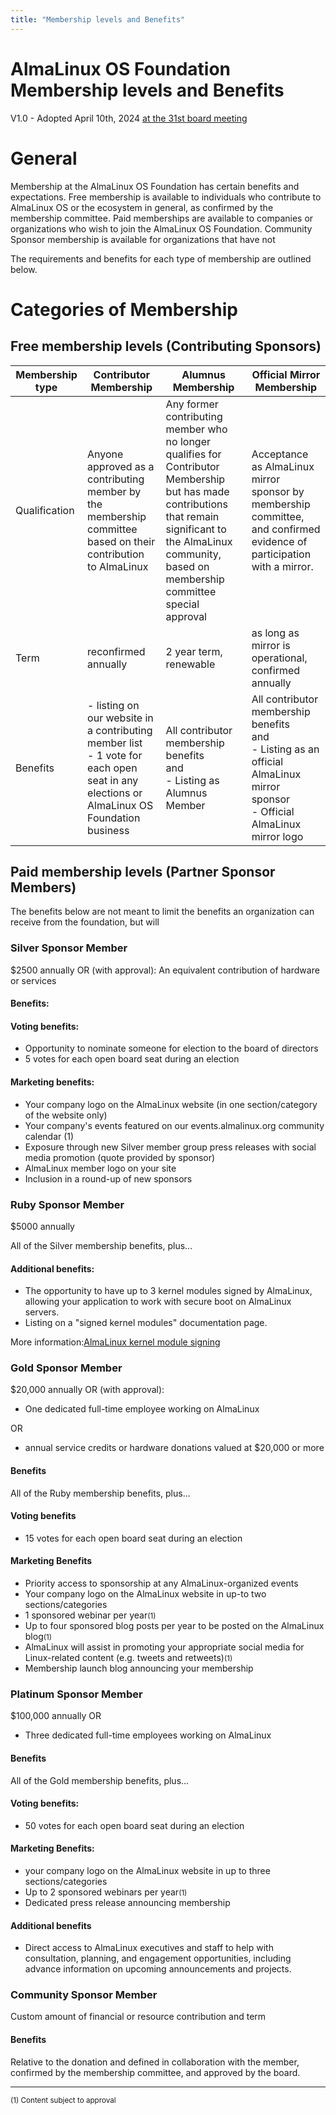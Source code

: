 ```yaml
---
title: "Membership levels and Benefits"
---
```


# AlmaLinux OS Foundation Membership levels and Benefits

V1.0 - Adopted April 10th, 2024 [at the 31st board meeting](/Transparency.html#minutes-of-almalinux-os-foundation-board-meetings)

General
=======

Membership at the AlmaLinux OS Foundation has certain benefits and expectations. Free membership is available to individuals who contribute to AlmaLinux OS or the ecosystem in general, as confirmed by the membership committee. Paid memberships are available to companies or organizations who wish to join the AlmaLinux OS Foundation. Community Sponsor membership is available for organizations that have not

The requirements and benefits for each type of membership are outlined below.

Categories of Membership
========================

Free membership levels (Contributing Sponsors)
----------------------------------------------

| Membership type | Contributor Membership | Alumnus Membership | Official Mirror Membership |
| --------------- | ------------------  | ----------------- | ------------------------------- |
| Qualification | Anyone approved as a contributing member by the membership committee based on their contribution to AlmaLinux | Any former contributing member who no longer qualifies for Contributor Membership but has made contributions that remain significant to the AlmaLinux community, based on membership committee special approval |Acceptance as AlmaLinux mirror sponsor by membership committee, and confirmed evidence of participation with a mirror. |
| Term |reconfirmed annually | 2 year term, renewable | as long as mirror is operational, confirmed annually |
| Benefits | -   listing on our website in a contributing member list<br /> -   1 vote for each open seat in any elections or AlmaLinux OS Foundation business |All contributor membership benefits <br /> and<br /> -   Listing as Alumnus Member | All contributor membership benefits<br /> and<br /> -   Listing as an official AlmaLinux mirror sponsor<br /> -   Official AlmaLinux mirror logo |

Paid membership levels (Partner Sponsor Members)
------------------------------------------------

The benefits below are not meant to limit the benefits an organization can receive from the foundation, but will

### Silver Sponsor Member

$2500 annually OR (with approval): An equivalent contribution of hardware or services

#### Benefits:

#### Voting benefits:

-   Opportunity to nominate someone for election to the board of directors
-   5 votes for each open board seat during an election

#### Marketing benefits:

-   Your company logo on the AlmaLinux website (in one section/category of the website only)
-   Your company's events featured on our events.almalinux.org community calendar (1)
-   Exposure through new Silver member group press releases with social media promotion (quote provided by sponsor)
-   AlmaLinux member logo on your site
-   Inclusion in a round-up of new sponsors

### Ruby Sponsor Member

$5000 annually

All of the Silver membership benefits, plus...

#### Additional benefits:

-   The opportunity to have up to 3 kernel modules signed by AlmaLinux, allowing your application to work with secure boot on AlmaLinux servers.
-   Listing on a "signed kernel modules" documentation page.

More information:[AlmaLinux kernel module signing](https://docs.google.com/document/d/1ftRwjxX38-a_ul8adBfmnSDIjKjnrBlnic_nvpQhZJs/edit)

### Gold Sponsor Member

$20,000 annually OR (with approval):

-   One dedicated full-time employee working on AlmaLinux

OR

-   annual service credits or hardware donations valued at $20,000 or more

#### Benefits

All of the Ruby membership benefits, plus...

#### Voting benefits

-   15 votes for each open board seat during an election

#### Marketing Benefits

-   Priority access to sponsorship at any AlmaLinux-organized events
-   Your company logo on the AlmaLinux website in up-to two sections/categories
-   1 sponsored webinar per year<small>(1)</small>
-   Up to four sponsored blog posts per year to be posted on the AlmaLinux blog<small>(1)</small>
-   AlmaLinux will assist in promoting your appropriate social media for Linux-related content (e.g. tweets and retweets)<small>(1)</small>
-   Membership launch blog announcing your membership

### Platinum Sponsor Member

$100,000 annually OR

-   Three dedicated full-time employees working on AlmaLinux

#### Benefits

All of the Gold membership benefits, plus...

#### Voting benefits:

-   50 votes for each open board seat during an election

#### Marketing Benefits:

-   your company logo on the AlmaLinux website in up to three sections/categories
-   Up to 2 sponsored webinars per year<small>(1)</small>
-   Dedicated press release announcing membership

#### Additional benefits

-   Direct access to AlmaLinux executives and staff to help with consultation, planning, and engagement opportunities, including advance information on upcoming announcements and projects.

### Community Sponsor Member

Custom amount of financial or resource contribution and term

#### Benefits

Relative to the donation and defined in collaboration with the member, confirmed by the membership committee, and approved by the board.

* * * * *

<small>(1) Content subject to approval</small>